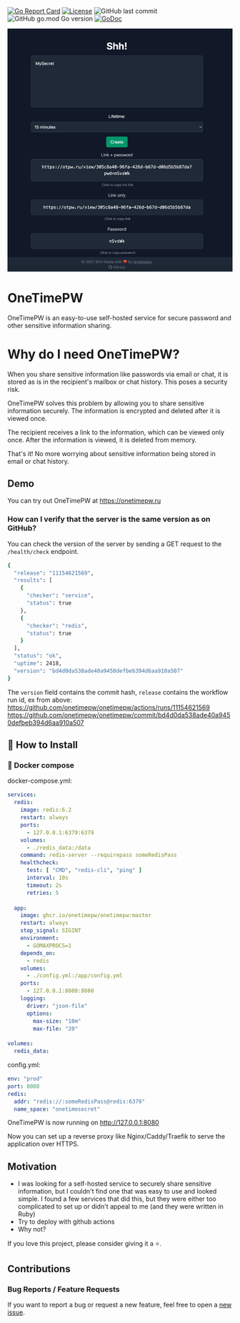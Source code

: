[![Go Report Card](https://goreportcard.com/badge/github.com/onetimepw/onetimepw)](https://goreportcard.com/report/github.com/onetimepw/onetimepw)
[![License](https://img.shields.io/badge/License-MIT-blue.svg)](https://opensource.org/licenses/MIT)
![GitHub last commit](https://img.shields.io/github/last-commit/onetimepw/onetimepw)
![GitHub go.mod Go version](https://img.shields.io/github/go-mod/go-version/onetimepw/onetimepw)
[![GoDoc](https://godoc.org/github.com/onetimepw/onetimepw?status.svg)](https://godoc.org/github.com/onetimepw/onetimepw)

![img.png](img.png)

# OneTimePW

OneTimePW is an easy-to-use self-hosted service for secure password and other sensitive information sharing.

# Why do I need OneTimePW?

When you share sensitive information like passwords via email or chat, it is stored as is in the recipient's mailbox or chat history.
This poses a security risk.

OneTimePW solves this problem by allowing you to share sensitive information securely.
The information is encrypted and deleted after it is viewed once.

The recipient receives a link to the information, which can be viewed only once.
After the information is viewed, it is deleted from memory.

That's it! No more worrying about sensitive information being stored in email or chat history.

## Demo

You can try out OneTimePW at <https://onetimepw.ru>

### How can I verify that the server is the same version as on GitHub?

You can check the version of the server by sending a GET request to the `/health/check` endpoint.

```bash
{
  "release": "11154621569",
  "results": [
    {
      "checker": "service",
      "status": true
    },
    {
      "checker": "redis",
      "status": true
    }
  ],
  "status": "ok",
  "uptime": 2418,
  "version": "bd4d0da538ade40a9450defbeb394d6aa910a507"
}
```

The `version` field contains the commit hash, `release` contains the workflow run id, ex from above:
<https://github.com/onetimepw/onetimepw/actions/runs/11154621569>
<https://github.com/onetimepw/onetimepw/commit/bd4d0da538ade40a9450defbeb394d6aa910a507>


## 🔧 How to Install

### 🐳 Docker compose

docker-compose.yml:
```yaml
services:
  redis:
    image: redis:6.2
    restart: always
    ports:
      - 127.0.0.1:6379:6379
    volumes:
      - ./redis_data:/data
    command: redis-server --requirepass someRedisPass
    healthcheck:
      test: [ "CMD", "redis-cli", "ping" ]
      interval: 10s
      timeout: 2s
      retries: 5

  app:
    image: ghcr.io/onetimepw/onetimepw:master
    restart: always
    stop_signal: SIGINT
    environment:
      - GOMAXPROCS=1
    depends_on:
      - redis
    volumes:
      - ./config.yml:/app/config.yml
    ports:
      - 127.0.0.1:8080:8080
    logging:
      driver: "json-file"
      options:
        max-size: "10m"
        max-file: "20"

volumes:
  redis_data:
```
config.yml:
```yaml
env: "prod"
port: 8080
redis:
  addr: "redis://:someRedisPass@redis:6379"
  name_space: "onetimesecret"
```
OneTimePW is now running on <http://127.0.0.1:8080>

Now you can set up a reverse proxy like Nginx/Caddy/Traefik to serve the application over HTTPS.

## Motivation
- I was looking for a self-hosted service to securely share sensitive information, but I couldn't find one that was easy to use and looked simple. I found a few services that did this, but they were either too complicated to set up or didn't appeal to me (and they were written in Ruby)
- Try to deploy with github actions
- Why not?

If you love this project, please consider giving it a ⭐.

## Contributions

### Bug Reports / Feature Requests

If you want to report a bug or request a new feature, feel free to open a [new issue](https://github.com/onetimepw/onetimepw/issues/new).
